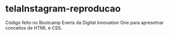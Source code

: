 # telaInstagram-reproducao

Código feito no Bootcamp Everis da Digital Innovation One para apresetnar conceitos de HTML e CSS.
